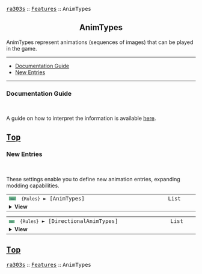 <a href="../README.md"><kbd>ra303s</kbd></a> :: <a href="./features.md"><kbd>Features</kbd></a> :: <kbd><kbd>AnimTypes</kbd></kbd><br>
<h2 align="center">AnimTypes</h2>

AnimTypes represent animations (sequences of images) that can be played in the game.

-------

 - [Documentation Guide](#documentation-guide)
 - [New Entries](#new-entries) 


-------
### Documentation Guide
<br>

A guide on how to interpret the information is available [here](./dockeys.md).


<a href="#animtypes"><kbd>Top</kbd></a><br>
-------
### New Entries
<br>

These settings enable you to define new animation entries, expanding modding capabilities.

<table><tr><td width="50"><a href="#"><img title="New logic" src="./img/30x15/new.png"></a></td><td width="842"><samp>
<code>{Rules}</code> ► [AnimTypes]
</samp></td><td width="120"><samp>List</samp></td></tr><tr><td colspan="3"><details><summary><b>View</b></summary>

This section carries a zero-based list of IDs to be recognized as new animations. These animations can then be used with Image=

Care must be taken that the list keys follow the zero-based index exactly. Duplicate keys (e.g. two '0='), or missing keys, may crash the game at boot. The requirement for strict ordering may change in the future.

Example as follows:

```ini
[AnimTypes]
0=BLUEFLAME
```
</details></td></tr></table>


<table><tr><td width="50"><a href="#"><img title="New logic" src="./img/30x15/new.png"></a></td><td width="842"><samp>
<code>{Rules}</code> ► [DirectionalAnimTypes]
</samp></td><td width="120"><samp>List</samp></td></tr><tr><td colspan="3"><details><summary><b>View</b></summary>

This section carries a zero-based list of IDs to be recognized as new directional animations. These animations can then be used with Image=

For the moment the image is split into 8 directions in order N,NW,W,SW,S,SE,E,NE, each with 18 frames, the same way SAMFIRE is handled. Think of each new entry as a clone of SAMFIRE, that you can assign your own shp file to. *Note that this is not the same as MINIGUN which uses 6 frames per direction*

Care must be taken that the list keys follow the zero-based index exactly. Duplicate keys (e.g. two '0='), or missing keys, may crash the game at boot. The requirement for strict ordering may change in the future.

Example as follows:

```ini
[DirectionalAnimTypes]
0=CHEMSPRAY
```
</details></td></tr></table>

<a href="#animtypes"><kbd>Top</kbd></a><br>
-------
<a href="../README.md"><kbd>ra303s</kbd></a> :: <a href="./features.md"><kbd>Features</kbd></a> :: <kbd><kbd>AnimTypes</kbd></kbd><br>

